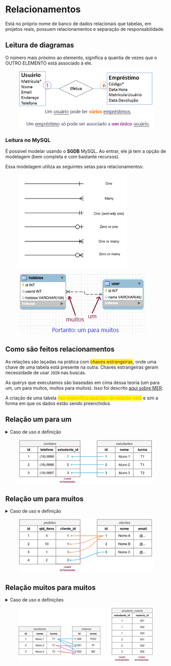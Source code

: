 # Relacionamentos

Está no próprio nome de banco de dados relacionais que tabelas, em projetos reais, possuem relacionamentos e separação de responsabilidade.

## Leitura de diagramas

O número mais próximo ao elemento, significa a quantia de vezes que o OUTRO ELEMENTO está associado à ele.

<figure><img src="../../../../.gitbook/assets/relacionamento em der.png" alt=""><figcaption></figcaption></figure>

### Leitura no MySQL

É possível modelar usando o **SGDB** MySQ&#x4C;**.** Ao entrar, ele já tem a opção de modelagem (bem completa e com bastante recursos).

Essa modelagem utiliza as seguintes setas para relacionamentos:

<figure><img src="../../../../.gitbook/assets/setas de relacionamento workbench.png" alt="" width="342"><figcaption></figcaption></figure>

<figure><img src="../../../../.gitbook/assets/ex relacionamento no mysql.png" alt=""><figcaption></figcaption></figure>

## Como são feitos relacionamentos

As relações são laçadas na prática com <mark style="color:purple;">chaves estrangeiras</mark>, onde uma chave de uma tabela está presente na outra. Chaves estrangeiras geram necessidade de usar `JOIN` nas buscas.

As querys que executamos são baseadas em cima dessa teoria (um para um, um para muitos, muitos para muitos). Isso foi descrito [aqui sobre MER](./#mer-modelo-entidade-relacionamento).

A criação de uma tabela <mark style="color:orange;">não especifica qual tipo de relação será</mark> e sim a forma em que os dados estão sendo preenchidos.

## Relação um para um

<details>

<summary>Caso de uso e definição</summary>

Cada registro em uma tabela corresponde a exatamente um registro em outra tabela. Cada cliente pode estar em apenas um registro do endereço de cobrança por conta da palavra `UNIQUE`.

```sql
CREATE TABLE clientes (
    id INT PRIMARY KEY AUTO_INCREMENT,
    nome VARCHAR(100)
);

CREATE TABLE endereco_cobranca (
    id INT PRIMARY KEY AUTO_INCREMENT,
    cliente_id INT UNIQUE, -- Isso torna UM para UM
    endereco VARCHAR(255),
    FOREIGN KEY (cliente_id) REFERENCES clientes(id)
);
```

</details>

<figure><img src="../../../../.gitbook/assets/sql 1-1.png" alt=""><figcaption></figcaption></figure>

## Relação um para muitos

<details>

<summary>Caso de uso e definição</summary>

Um registro em uma tabela pode estar relacionado a vários registros em outra tabela. É o mesmo exemplo sem a presença da chave única.

```sql
CREATE TABLE clientes (
    id INT PRIMARY KEY AUTO_INCREMENT,
    nome VARCHAR(100)
);

CREATE TABLE pedidos (
    id INT PRIMARY KEY AUTO_INCREMENT,
    cliente_id INT, -- Pode ter quantos quiser
    data DATE,
    valor DECIMAL(10,2),
    FOREIGN KEY (cliente_id) REFERENCES clientes(id)
);
```

</details>

<figure><img src="../../../../.gitbook/assets/sql 1-n.png" alt=""><figcaption></figcaption></figure>

## Relação muitos para muitos

<details>

<summary>Caso de uso e definições</summary>

Essa relação exige uma tabela a mais, normalmente chamada de <mark style="color:purple;">pivot table</mark>, que serve para conter as relações entre si e usá-la para fazer o JOIN. Normalmente essa tabela tem o nome das duas entidades e no singular, exemplo `estudante_materia`.

É possível que utilize dois `JOIN` em uma busca de muitos para muitos.

```sql
CREATE TABLE materias(
    id INT PRIMARY KEY AUTO_INCREMENT,
    nome VARCHAR(100)
);

CREATE TABLE estudantes(
    id INT PRIMARY KEY AUTO_INCREMENT,
    nome VARCHAR(100),
    turma CHAR(2)
);

-- Tabela intermediária
CREATE TABLE estudante_materia(
    estudante_id INT NOT NULL,
    materia_id INT NOT NULL,
    FOREIGN KEY (estudante_id) REFERENCES estudantes(id),
    FOREIGN KEY (estudante_id) REFERENCES estudantes(id)
);

-- Consulta
SELECT * FROM estudantes
JOIN estudante_materia ON estudante_materia.id = estudantes.id
JOIN materias ON estudante_materia.materia_id = materias.id;
```

</details>

<figure><img src="../../../../.gitbook/assets/sql n-n.png" alt=""><figcaption></figcaption></figure>
